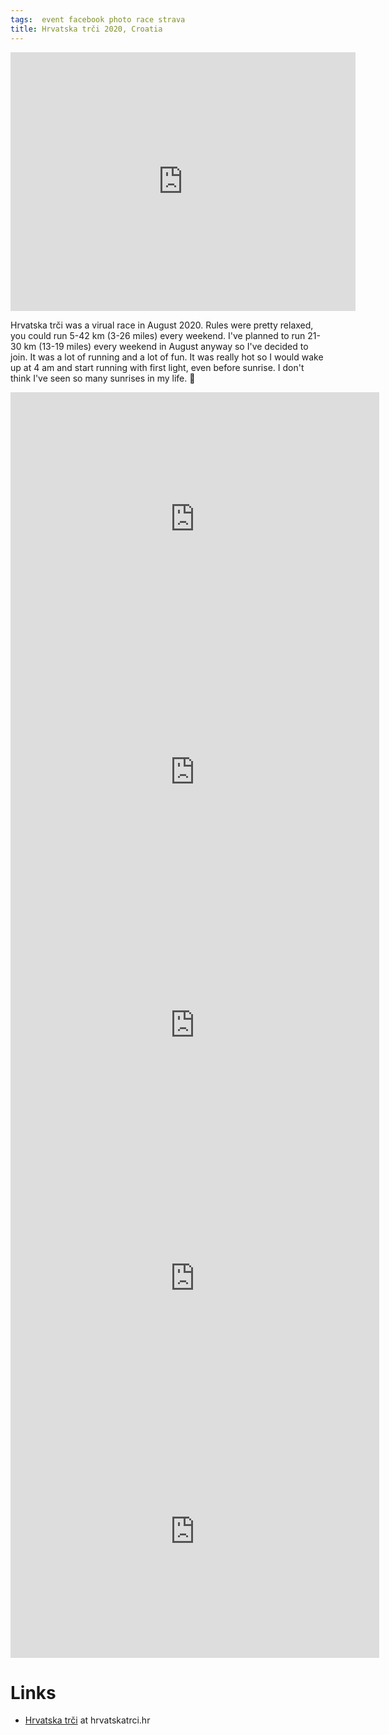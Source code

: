 ```yaml
---
tags:  event facebook photo race strava
title: Hrvatska trči 2020, Croatia
---
```

<iframe src="https://www.facebook.com/plugins/post.php?href=https%3A%2F%2Fwww.facebook.com%2Fzeljko.filipin%2Fposts%2F10158765352137290&show_text=true&width=552&height=414&appId" width="552" height="414" style="border:none;overflow:hidden" scrolling="no" frameborder="0" allowTransparency="true" allow="encrypted-media"></iframe>

Hrvatska trči was a virual race in August 2020. Rules were pretty relaxed, you could run 5-42 km (3-26 miles) every weekend. I've planned to run 21-30 km (13-19 miles) every weekend in August anyway so I've decided to join. It was a lot of running and a lot of fun. It was really hot so I would wake up at 4 am and start running with first light, even before sunrise. I don't think I've seen so many sunrises in my life. 🌄

<iframe height='405' width='590' frameborder='0' allowtransparency='true' scrolling='no' src='https://www.strava.com/activities/3846252919/embed/c5bceddc0558a9be3ebce292419191e1f8e30353'></iframe>

<iframe height='405' width='590' frameborder='0' allowtransparency='true' scrolling='no' src='https://www.strava.com/activities/3881010394/embed/d90d8562df24d48b3e6295f1dc54ae023982df74'></iframe>

<iframe height='405' width='590' frameborder='0' allowtransparency='true' scrolling='no' src='https://www.strava.com/activities/3919614389/embed/485d25368281a2b89b5e09c16944f0313f0ffb9f'></iframe>

<iframe height='405' width='590' frameborder='0' allowtransparency='true' scrolling='no' src='https://www.strava.com/activities/3952748702/embed/af8506b6d7b29909cac9b8d81295fc5852cee734'></iframe>

<iframe height='405' width='590' frameborder='0' allowtransparency='true' scrolling='no' src='https://www.strava.com/activities/3985231209/embed/ddf87f61c9da05a00ea87628a059b29e4c255613'></iframe>

# Links

- [Hrvatska trči](https://hrvatskatrci.hr/zavrsila-je-ljetna-liga-hrvatska-trci-bilo-je-ovo-pravo-trkacko-ljeto/) at hrvatskatrci.hr